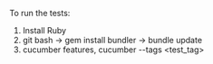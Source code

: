 To run the tests:
1. Install Ruby
2. git bash -> gem install bundler -> bundle update
3. cucumber features, cucumber --tags <test_tag>
